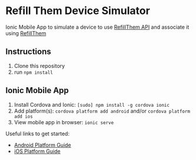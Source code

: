 # Refill Them Device Simulator
Ionic Mobile App to simulate a device to use [RefillThem API](https://github.com/Altoros/refill-them-api) and associate it using [RefillThem](https://github.com/Altoros/refill-them)

## Instructions
1. Clone this repository
2. run ```npm install```

## Ionic Mobile App

1. Install Cordova and Ionic: ```[sudo] npm install -g cordova ionic```
3. Add platform(s): ```cordova platform add android``` and/or ```cordova platform add ios```
4. View mobile app in browser: ```ionic serve```

Useful links to get started:

- [Android Platform Guide](http://cordova.apache.org/docs/en/5.4.0/guide/platforms/android/index.html)
- [iOS Platform Guide](http://cordova.apache.org/docs/en/5.4.0/guide/platforms/ios/index.html)